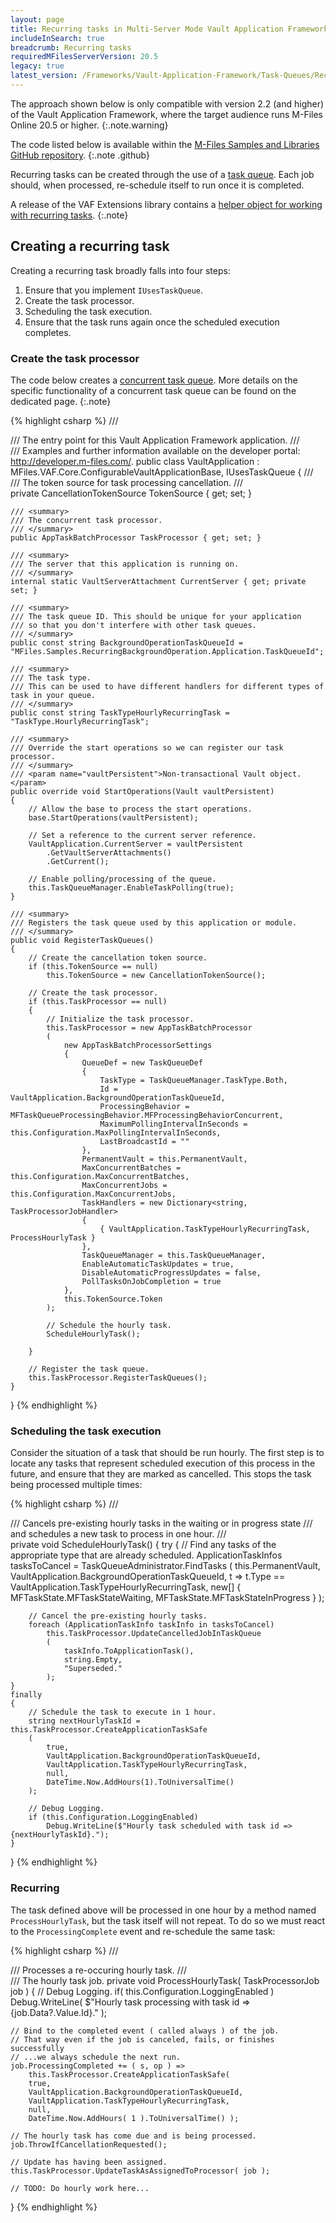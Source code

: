 ```yaml
---
layout: page
title: Recurring tasks in Multi-Server Mode Vault Application Framework applications
includeInSearch: true
breadcrumb: Recurring tasks
requiredMFilesServerVersion: 20.5
legacy: true
latest_version: /Frameworks/Vault-Application-Framework/Task-Queues/Recurring-Tasks/
---
```


The approach shown below is only compatible with version 2.2 (and higher) of the Vault Application Framework, where the target audience runs M-Files Online 20.5 or higher.
{:.note.warning}

The code listed below is available within the [M-Files Samples and Libraries GitHub repository](https://github.com/M-Files/MFilesSamplesAndLibraries/tree/master/Samples/VAF/MultiServerMode/RecurringTask).
{:.note .github}

Recurring tasks can be created through the use of a [task queue](../Task-Queues).  Each job should, when processed, re-schedule itself to run once it is completed.

A release of the VAF Extensions library contains a [helper object for working with recurring tasks](https://github.com/M-Files/VAF.Extensions.Community/tree/master/MFiles.VAF.Extensions/MultiServerMode/TaskQueueBackgroundOperationManager).
{:.note}

## Creating a recurring task

Creating a recurring task broadly falls into four steps:

1. Ensure that you implement `IUsesTaskQueue`.
2. Create the task processor.
3. Scheduling the task execution.
4. Ensure that the task runs again once the scheduled execution completes.

### Create the task processor

The code below creates a [concurrent task queue](../Task-Queues/Concurrent/).  More details on the specific functionality of a concurrent task queue can be found on the dedicated page.
{:.note}

{% highlight csharp %}
/// <summary>
/// The entry point for this Vault Application Framework application.
/// </summary>
/// <remarks>Examples and further information available on the developer portal: http://developer.m-files.com/. </remarks>
public class VaultApplication
	: MFiles.VAF.Core.ConfigurableVaultApplicationBase<Configuration>, IUsesTaskQueue
{
	/// <summary>
	/// The token source for task processing cancellation.
	/// </summary>
	private CancellationTokenSource TokenSource { get; set; }

	/// <summary>
	/// The concurrent task processor.
	/// </summary>
	public AppTaskBatchProcessor TaskProcessor { get; set; }

	/// <summary>
	/// The server that this application is running on.
	/// </summary>
	internal static VaultServerAttachment CurrentServer { get; private set; }

	/// <summary>
	/// The task queue ID. This should be unique for your application
	/// so that you don't interfere with other task queues.
	/// </summary>
	public const string BackgroundOperationTaskQueueId = "MFiles.Samples.RecurringBackgroundOperation.Application.TaskQueueId";
	
	/// <summary>
	/// The task type.
	/// This can be used to have different handlers for different types of task in your queue.
	/// </summary>
	public const string TaskTypeHourlyRecurringTask = "TaskType.HourlyRecurringTask";

	/// <summary>
	/// Override the start operations so we can register our task processor.
	/// </summary>
	/// <param name="vaultPersistent">Non-transactional Vault object.</param>
	public override void StartOperations(Vault vaultPersistent)
	{
		// Allow the base to process the start operations.
		base.StartOperations(vaultPersistent);

		// Set a reference to the current server reference.
		VaultApplication.CurrentServer = vaultPersistent
			.GetVaultServerAttachments()
			.GetCurrent();

		// Enable polling/processing of the queue.
		this.TaskQueueManager.EnableTaskPolling(true);
	}

	/// <summary>
	/// Registers the task queue used by this application or module.
	/// </summary>
	public void RegisterTaskQueues()
	{
		// Create the cancellation token source.
		if (this.TokenSource == null)
			this.TokenSource = new CancellationTokenSource();

		// Create the task processor.
		if (this.TaskProcessor == null)
		{
			// Initialize the task processor.
			this.TaskProcessor = new AppTaskBatchProcessor
			(
				new AppTaskBatchProcessorSettings
				{
					QueueDef = new TaskQueueDef
					{
						TaskType = TaskQueueManager.TaskType.Both,
						Id = VaultApplication.BackgroundOperationTaskQueueId,
						ProcessingBehavior = MFTaskQueueProcessingBehavior.MFProcessingBehaviorConcurrent,
						MaximumPollingIntervalInSeconds = this.Configuration.MaxPollingIntervalInSeconds,
						LastBroadcastId = ""
					},
					PermanentVault = this.PermanentVault,
					MaxConcurrentBatches = this.Configuration.MaxConcurrentBatches,
					MaxConcurrentJobs = this.Configuration.MaxConcurrentJobs,
					TaskHandlers = new Dictionary<string, TaskProcessorJobHandler>
					{
						{ VaultApplication.TaskTypeHourlyRecurringTask, ProcessHourlyTask }
					},
					TaskQueueManager = this.TaskQueueManager,
					EnableAutomaticTaskUpdates = true,
					DisableAutomaticProgressUpdates = false,
					PollTasksOnJobCompletion = true
				},
				this.TokenSource.Token
			);

			// Schedule the hourly task.
			ScheduleHourlyTask();

		}

		// Register the task queue.
		this.TaskProcessor.RegisterTaskQueues();
	}
}
{% endhighlight %}

### Scheduling the task execution

Consider the situation of a task that should be run hourly.  The first step is to locate any tasks that represent scheduled execution of this process in the future, and ensure that they are marked as cancelled.  This stops the task being processed multiple times:

{% highlight csharp %}
/// <summary>
/// Cancels pre-existing hourly tasks in the waiting or in progress state
/// and schedules a new task to process in one hour.
/// </summary>
private void ScheduleHourlyTask()
{
	try
	{
		// Find any tasks of the appropriate type that are already scheduled.
		ApplicationTaskInfos tasksToCancel = TaskQueueAdministrator.FindTasks
		(
			this.PermanentVault,
			VaultApplication.BackgroundOperationTaskQueueId,
			t => t.Type == VaultApplication.TaskTypeHourlyRecurringTask,
			new[] { MFTaskState.MFTaskStateWaiting, MFTaskState.MFTaskStateInProgress }
		);

		// Cancel the pre-existing hourly tasks.
		foreach (ApplicationTaskInfo taskInfo in tasksToCancel)
			this.TaskProcessor.UpdateCancelledJobInTaskQueue
			(
				taskInfo.ToApplicationTask(),
				string.Empty,
				"Superseded."
			);
	}
	finally
	{
		// Schedule the task to execute in 1 hour.
		string nextHourlyTaskId = this.TaskProcessor.CreateApplicationTaskSafe
		(
			true,
			VaultApplication.BackgroundOperationTaskQueueId,
			VaultApplication.TaskTypeHourlyRecurringTask,
			null,
			DateTime.Now.AddHours(1).ToUniversalTime()
		);

		// Debug Logging.
		if (this.Configuration.LoggingEnabled)
			Debug.WriteLine($"Hourly task scheduled with task id => {nextHourlyTaskId}.");
	}
}
{% endhighlight %}

### Recurring

The task defined above will be processed in one hour by a method named `ProcessHourlyTask`, but the task itself will not repeat.  To do so we must react to the `ProcessingComplete` event and re-schedule the same task:

{% highlight csharp %}
/// <summary>
/// Processes a re-occuring hourly task.
/// </summary>
/// <param name="job">The hourly task job.</param>
private void ProcessHourlyTask( TaskProcessorJob job )
{
	// Debug Logging.
	if( this.Configuration.LoggingEnabled )
		Debug.WriteLine( $"Hourly task processing with task id => {job.Data?.Value.Id}." );

	// Bind to the completed event ( called always ) of the job.
	// That way even if the job is canceled, fails, or finishes successfully
	// ...we always schedule the next run.
	job.ProcessingCompleted += ( s, op ) =>
		this.TaskProcessor.CreateApplicationTaskSafe(
		true,
		VaultApplication.BackgroundOperationTaskQueueId,
		VaultApplication.TaskTypeHourlyRecurringTask,
		null,
		DateTime.Now.AddHours( 1 ).ToUniversalTime() );

	// The hourly task has come due and is being processed.
	job.ThrowIfCancellationRequested();

	// Update has having been assigned.
	this.TaskProcessor.UpdateTaskAsAssignedToProcessor( job );

	// TODO: Do hourly work here...
}
{% endhighlight %}
